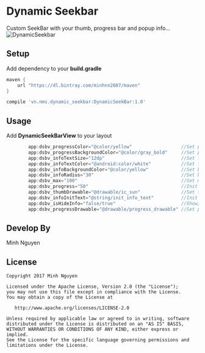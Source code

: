 # Dynamic Seekbar
Custom SeekBar with your thumb, progress bar and popup info...
![DynamicSeekbar](https://i.makeagif.com/media/11-06-2017/iUUFZF.gif)

## Setup
Add dependency to your __build.gradle__

```groovy		
maven {
    url "https://dl.bintray.com/minhnn2607/maven"
}
```	
```groovy		
compile 'vn.nms.dynamic_seekbar:DynamicSeekBar:1.0'
```	
## Usage
Add __DynamicSeekBarView__ to your layout

```groovy	
        app:dsbv_progressColor="@color/yellow"                  //Set progress color
        app:dsbv_progressBackgroundColor="@color/gray_bold"     //Set progress background color
        app:dsbv_infoTextSize="12dp"                            //Set text size popup info
        app:dsbv_infoTextColor="@android:color/white"           //Set text color popup info
        app:dsbv_infoBackgroundColor="@color/yellow"            //Set background color popup info
        app:dsbv_infoRadius="30"                                //Set background corner radius popup info
        app:dsbv_max="100"                                      //Set max value of seekbar 
        app:dsbv_progress="50"                                  //Init progress value of seekbar
        app:dsbv_thumbDrawable="@drawable/ic_sun"               //Set thumb drawable
        app:dsbv_infoInitText="@string/init_info_text"          //Init popup info text
        app:dsbv_isHideInfo="false/true"                        //Show/hide popup info
        app:dsbv_progressDrawable="@drawable/progress_drawable" //Set progress drawable
```

## Develop By
Minh Nguyen
        
## License
```
Copyright 2017 Minh Nguyen

Licensed under the Apache License, Version 2.0 (the "License");
you may not use this file except in compliance with the License.
You may obtain a copy of the License at

   http://www.apache.org/licenses/LICENSE-2.0

Unless required by applicable law or agreed to in writing, software
distributed under the License is distributed on an "AS IS" BASIS,
WITHOUT WARRANTIES OR CONDITIONS OF ANY KIND, either express or implied.
See the License for the specific language governing permissions and
limitations under the License.

          
        

